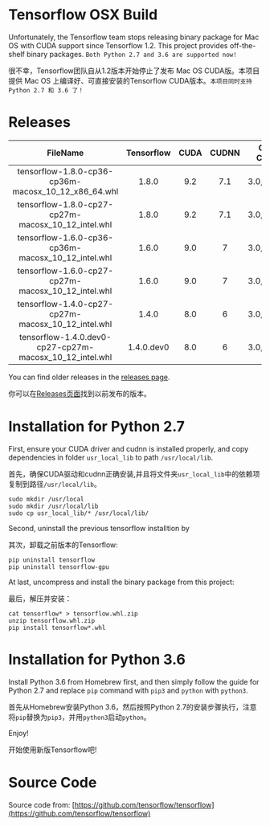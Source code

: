 # Tensorflow OSX Build

Unfortunately, the Tensorflow team stops releasing binary package for Mac OS with CUDA support since Tensorflow 1.2. This project provides off-the-shelf binary packages. ``Both Python 2.7 and 3.6 are supported now!``

很不幸，Tensorflow团队自从1.2版本开始停止了发布 Mac OS CUDA版。本项目提供 Mac OS 上编译好、可直接安装的Tensorflow CUDA版本。``本项目同时支持Python 2.7 和 3.6 了！``


# Releases

| FileName | Tensorflow  | CUDA | CUDNN | Compute Capability | Compilation Time |
|:--:|:--:|:--:|:--:|:--:|:--:|
| tensorflow-1.8.0-cp36-cp36m-macosx\_10\_12\_x86_64.whl | 1.8.0 | 9.2 | 7.1 | 3.0,3.5,5.2,6.1 | 2018-07-30 |
| tensorflow-1.8.0-cp27-cp27m-macosx\_10\_12\_intel.whl | 1.8.0 | 9.2 | 7.1 | 3.0,3.5,5.2,6.1 | 2018-07-30 |
| tensorflow-1.6.0-cp36-cp36m-macosx\_10\_12\_intel.whl | 1.6.0 | 9.0 | 7 | 3.0,3.5,5.2,6.1 | 2018-04-23 |
| tensorflow-1.6.0-cp27-cp27m-macosx\_10\_12\_intel.whl | 1.6.0 | 9.0 | 7 | 3.0,3.5,5.2,6.1 | 2018-04-23 |
| tensorflow-1.4.0-cp27-cp27m-macosx\_10\_12\_intel.whl | 1.4.0 | 8.0 | 6 | 3.0,3.5,5.2,6.1 | 2017-11-29 |
| tensorflow-1.4.0.dev0-cp27-cp27m-macosx\_10\_12\_intel.whl | 1.4.0.dev0 | 8.0 | 6 | 3.0,3.5,5.2,6.1 | 2017-09-15 |

You can find older releases in the [releases page](https://github.com/TomHeaven/tensorflow-osx-build/releases).

你可以在[Releases页面](https://github.com/TomHeaven/tensorflow-osx-build/releases)找到以前发布的版本。


# Installation for Python 2.7

First, ensure your CUDA driver and cudnn is installed properly, and copy dependencies in folder `usr_local_lib` to path `/usr/local/lib`.

首先，确保CUDA驱动和cudnn正确安装,并且将文件夹`usr_local_lib`中的依赖项复制到路径`/usr/local/lib`。

```
sudo mkdir /usr/local
sudo mkdir /usr/local/lib
sudo cp usr_local_lib/* /usr/local/lib/
```

Second, uninstall the previous tensorflow installtion by

其次，卸载之前版本的Tensorflow:

```
pip uninstall tensorflow
pip uninstall tensorflow-gpu
```

At last, uncompress and install the binary package from this project:

最后，解压并安装：

```
cat tensorflow* > tensorflow.whl.zip
unzip tensorflow.whl.zip
pip install tensorflow*.whl
```

# Installation for Python 3.6

Install Python 3.6 from Homebrew first, and then simply follow the guide for Python 2.7 and replace `pip` command with `pip3` and `python` with `python3`.

首先从Homebrew安装Python 3.6，然后按照Python 2.7的安装步骤执行，注意将`pip`替换为`pip3`，并用`python3`启动`python`。



Enjoy!

开始使用新版Tensorflow吧!


# Source Code

Source code from: [https://github.com/tensorflow/tensorflow](https://github.com/tensorflow/tensorflow)